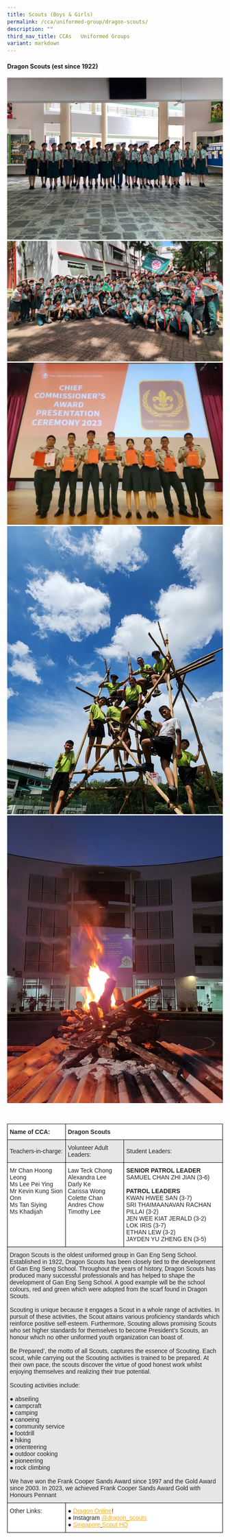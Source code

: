 ```yaml
---
title: Scouts (Boys & Girls)
permalink: /cca/uniformed-group/dragon-scouts/
description: ""
third_nav_title: CCAs   Uniformed Groups
variant: markdown
---
```

#### **Dragon Scouts (est since 1922)**

![](/images/scout%201.jpg)
<br>![](/images/scout%202.jpg)
<br>![](/images/scout%203.jpg)
<br>![](/images/scout%204.jpg)
<br>![](/images/scout%205.jpg)


<br>

<style type="text/css">
.tg  {border-collapse:collapse;border-spacing:0;}
.tg td{border-color:black;border-style:solid;border-width:1px;font-family:Arial, sans-serif;font-size:14px;
  overflow:hidden;padding:10px 5px;word-break:normal;}
.tg th{border-color:black;border-style:solid;border-width:1px;font-family:Arial, sans-serif;font-size:14px;
  font-weight:normal;overflow:hidden;padding:10px 5px;word-break:normal;}
.tg .tg-l2bf{background-color:#FFF;color:#222;font-weight:bold;text-align:left;vertical-align:top}
.tg .tg-h5mn{background-color:#E6E6E6;color:#222;text-align:left;vertical-align:middle}
.tg .tg-1ppo{background-color:#FFF;color:#222;text-align:left;vertical-align:middle}
.tg .tg-tsok{background-color:#FFF;color:#222;text-align:left;vertical-align:top}
</style>
<table class="tg">
<thead>
  <tr>
    <th class="tg-l2bf"><span style="font-weight:bold">Name of CCA:</span><br><span style="font-weight:bold"> </span></th>
    <th class="tg-l2bf" colspan="2"><span style="font-weight:bold">Dragon Scouts</span></th>
  </tr>
</thead>
<tbody>
  <tr>
    <td class="tg-h5mn">Teachers-in-charge:</td>
    <td class="tg-h5mn">Volunteer Adult Leaders:</td>
    <td class="tg-h5mn">Student Leaders:</td>
  </tr>
  <tr>
    <td class="tg-tsok">Mr Chan Hoong Leong<br>Ms Lee Pei Ying<br>Mr Kevin Kung Sion Onn<br>Ms Tan Siying<br>Ms Khadijah</td>
    <td class="tg-tsok">Law Teck Chong<br>Alexandra Lee<br>Darly Ke<br>Carissa Wong<br>Colette Chan<br>Andres Chow<br>Timothy Lee</td>
    <td class="tg-tsok"><span style="font-weight:bold">SENIOR PATROL LEADER</span><br>SAMUEL CHAN ZHI JIAN (3-6)<br> <br><span style="font-weight:bold">PATROL LEADERS</span><br>KWAN HWEE SAN (3-7)<br>SRI THAIMAANAVAN RACHAN PILLAI (3-2)<br>JEN WEE KIAT JERALD (3-2)<br>LOK IRIS    (3-7)   <br>ETHAN LEW (3-2)<br>JAYDEN YU ZHENG EN (3-5)</td>
  </tr>
  <tr>
    <td class="tg-h5mn" colspan="3">Dragon Scouts is the oldest uniformed group in Gan Eng Seng School. Established in 1922, Dragon Scouts has been closely tied to the development of Gan Eng Seng School. Throughout the years of history, Dragon Scouts has produced many successful professionals and has helped to shape the development of Gan Eng Seng School. A good example will be the school colours, red and green which were adopted from the scarf found in Dragon Scouts.<br><br>Scouting is unique because it engages a Scout in a whole range of activities. In pursuit of these activities, the Scout attains various proficiency standards which reinforce positive self-esteem. Furthermore, Scouting allows promising Scouts who set higher standards for themselves to become President’s Scouts, an honour which no other uniformed youth organization can boast of.<br><br>Be Prepared’, the motto of all Scouts, captures the essence of Scouting. Each scout, while carrying out the Scouting activities is trained to be prepared. At their own pace, the scouts discover the virtue of good honest work whilst enjoying themselves and realizing their true potential.<br><br>Scouting activities include:<br><br>●        abseiling<br>●        campcraft<br>●        camping<br>●        canoeing<br>●        community service<br>●        footdrill<br>●        hiking<br>●        orienteering<br>●        outdoor cooking<br>●        pioneering<br>●        rock climbing<br><br>We have won the Frank Cooper Sands Award since 1997 and the Gold Award since 2003. In 2023, we achieved Frank Cooper Sands Award Gold with Honours Pennant<br></td>
  </tr>
  <tr>
    <td class="tg-tsok">Other Links:</td>
    <td class="tg-tsok" colspan="2">●        <a href="http://www.dragonscouts.com/"><span style="text-decoration:underline;color:#F1AE16;background-color:transparent">Dragon Online</span></a>!<br>●        Instagram <a href="https://www.instagram.com/dragon_scouts/?hl=en"><span style="text-decoration:underline;color:#F1AE16;background-color:transparent">@dragon_scouts</span></a><br>●        <a href="https://scout.sg/"><span style="text-decoration:underline;color:#F1AE16;background-color:transparent">Singapore</span></a><a href="https://scout.sg/"> </a><a href="https://scout.sg/"><span style="text-decoration:underline;color:#F1AE16;background-color:transparent">Scout HQ</span></a></td>
  </tr>
</tbody>
</table>